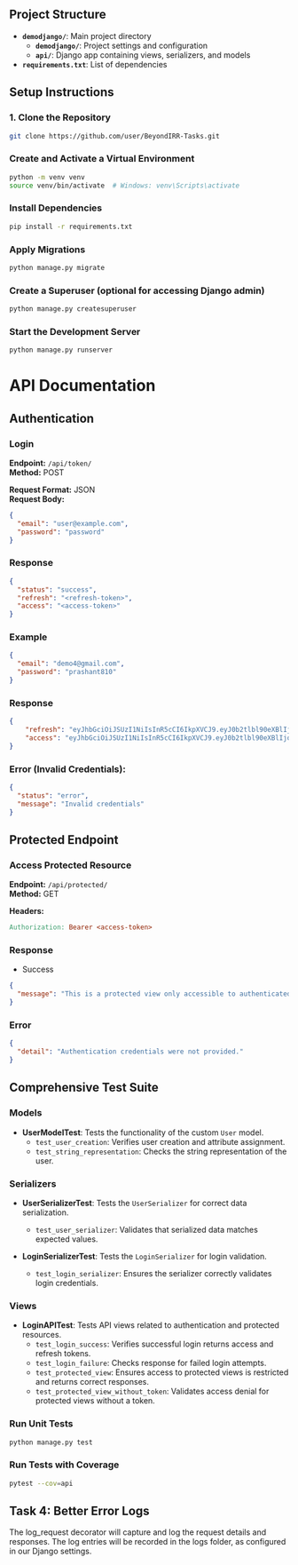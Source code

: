 ## Project Structure

- **`demodjango/`**: Main project directory
  - **`demodjango/`**: Project settings and configuration
  - **`api/`**: Django app containing views, serializers, and models
- **`requirements.txt`**: List of dependencies

## Setup Instructions

### 1. Clone the Repository

```bash
git clone https://github.com/user/BeyondIRR-Tasks.git
```
### Create and Activate a Virtual Environment

```bash
python -m venv venv
source venv/bin/activate  # Windows: venv\Scripts\activate
```
### Install Dependencies

```bash
pip install -r requirements.txt
```
### Apply Migrations

```bash
python manage.py migrate
```
### Create a Superuser (optional for accessing Django admin)

```bash
python manage.py createsuperuser
```
### Start the Development Server

```bash
python manage.py runserver
```

# API Documentation

## Authentication

### Login
**Endpoint:** `/api/token/`  
**Method:** POST  

**Request Format:** JSON  
**Request Body:**

```json
{
  "email": "user@example.com",
  "password": "password"
}
```
### Response 

```json
{
  "status": "success",
  "refresh": "<refresh-token>",
  "access": "<access-token>"
}
```
### Example 

```json
{
  "email": "demo4@gmail.com",
  "password": "prashant810"
}
```
### Response 

```json
{
    "refresh": "eyJhbGciOiJSUzI1NiIsInR5cCI6IkpXVCJ9.eyJ0b2tlbl90eXBlIjoicmVmcmVzaCIsImV4cCI6MTcyNDA4MzE1MSwiaWF0IjoxNzIzOTk2NzUxLCJqdGkiOiJiNWI4MzRhM2M5ZTQ0NGU3YWNiNDIyNjQwMzgxY2UwMCIsInVzZXJfaWQiOjF9.LY6u2SSEbM8tf6_tm5RNwJ9ik4FBwf19yT3WGNjUEvR8av55vrQCVptsKpIp9GBETEy_-4C9j_cRvVyClTIxtJlvJpLlTyHfxo8h2ojdBlA3exc-gJd6yzIhSAlDWwPaQpgVgqzKmovYoqZB56J4wkpAhfPld-ZfCSbrL9q2x-dggB9AQPgSUAQTiyRJI8bFvQ1pDHN4MPGXNzNLITt7gGIALt19WoTZrV6zZDFevffbQt5dE9vuBPq1yg3Gxp83PJhT-mjQHQnSTB92IUAZJZ6d6mSzHuij1x_feMT32eftWvSocVLYTZQgzS36xFZ8EXkvpLDnGobaS6t1k3lKKA",
    "access": "eyJhbGciOiJSUzI1NiIsInR5cCI6IkpXVCJ9.eyJ0b2tlbl90eXBlIjoiYWNjZXNzIiwiZXhwIjoxNzIzOTk3MDUxLCJpYXQiOjE3MjM5OTY3NTEsImp0aSI6Ijc3NDk4MWIxYTE1OTRkZWRhNmU3MzYyZTM1MGRjZTZhIiwidXNlcl9pZCI6MX0.OANS_zTT8dtAs2gyzeMKFc8B7DeG1c8fgb7YeM0QQW95IJJbUnfghw11DxGGb7eLnxU1DGncEa1x2z1UCOOxd3A3OAvcAYJHCR6XngpE3EVGnjfsuRao7zUP9WOsFonjpNJjtnGZevsDge5_DApEInHZGFRXj5YaG5-BUH2jW5b6soZLT4GLoQayK6f0cff_wTfPBFgzytGGrgQcdnfnFFFiQZfGAB4rlKPu_t7QarcGi8oolU4G1M8-QsUSs7hWWWc_0-pXXfYAYed7-27iOXasCFAMfYhctkNDl0q6Js2nIFoD3fIn4iWvaFWJPjsJUuAdWPDajJuhVG3SWfQQUA"
}
```

### Error (Invalid Credentials):

```json
{
  "status": "error",
  "message": "Invalid credentials"
}
```
## Protected Endpoint

### Access Protected Resource

**Endpoint:** `/api/protected/`  
**Method:** GET  

**Headers:**

```makefile
Authorization: Bearer <access-token>
```

### Response 

- Success

```json
{
  "message": "This is a protected view only accessible to authenticated users."
}
```

### Error

```json
{
  "detail": "Authentication credentials were not provided."
}
```

## Comprehensive Test Suite

### Models

- **UserModelTest**: Tests the functionality of the custom `User` model.
  - `test_user_creation`: Verifies user creation and attribute assignment.
  - `test_string_representation`: Checks the string representation of the user.

### Serializers

- **UserSerializerTest**: Tests the `UserSerializer` for correct data serialization.
  - `test_user_serializer`: Validates that serialized data matches expected values.
  
- **LoginSerializerTest**: Tests the `LoginSerializer` for login validation.
  - `test_login_serializer`: Ensures the serializer correctly validates login credentials.

### Views

- **LoginAPITest**: Tests API views related to authentication and protected resources.
  - `test_login_success`: Verifies successful login returns access and refresh tokens.
  - `test_login_failure`: Checks response for failed login attempts.
  - `test_protected_view`: Ensures access to protected views is restricted and returns correct responses.
  - `test_protected_view_without_token`: Validates access denial for protected views without a token.

### Run Unit Tests

```bash
python manage.py test
```

### Run Tests with Coverage

```bash
pytest --cov=api
```

## Task 4: Better Error Logs

The log_request decorator will capture and log the request details and responses. The log entries will be recorded in the logs folder, as configured in our Django settings.